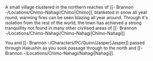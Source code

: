 A small village clustered in the northern reaches of [[- Brannon -/Locations/Chimo-Nahagi/Chimo|Chimo]], blanketed in snow all year round, warming fires can be seen blazing all year around. Through it's isolation from the rest of the world, the town has achieved a strong tranquillity not found in many other civilised areas of [[- Brannon -/Locations/Chimo-Nahagi/Chimo-Nahagi|Chimo-Nahagi]]

You and [[- Brannon -/Characters/PC/Quinn/Jasper|Jasper]] passed through Hakushin as you sook passage through to the north and [[- Brannon -/Locations/Chimo-Nahagi/Nahagi|Nahagi]].

